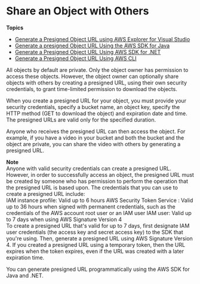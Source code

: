 # Share an Object with Others<a name="ShareObjectPreSignedURL"></a>

**Topics**
+ [Generate a Presigned Object URL using AWS Explorer for Visual Studio](ShareObjectPreSignedURLVSExplorer.md)
+ [Generate a presigned Object URL Using the AWS SDK for Java](ShareObjectPreSignedURLJavaSDK.md)
+ [Generate a Presigned Object URL Using AWS SDK for \.NET](ShareObjectPreSignedURLDotNetSDK.md)
+ [Generate a Presigned Object URL Using AWS CLI](https://docs.aws.amazon.com/cli/latest/reference/s3/presign.html)

All objects by default are private\. Only the object owner has permission to access these objects\. However, the object owner can optionally share objects with others by creating a presigned URL, using their own security credentials, to grant time\-limited permission to download the objects\. 

When you create a presigned URL for your object, you must provide your security credentials, specify a bucket name, an object key, specify the HTTP method \(GET to download the object\) and expiration date and time\. The presigned URLs are valid only for the specified duration\. 

Anyone who receives the presigned URL can then access the object\. For example, if you have a video in your bucket and both the bucket and the object are private, you can share the video with others by generating a presigned URL\. 

**Note**  
Anyone with valid security credentials can create a presigned URL\. However, in order to successfully access an object, the presigned URL must be created by someone who has permission to perform the operation that the presigned URL is based upon\.
The credentials that you can use to create a presigned URL include:  
IAM instance profile: Valid up to 6 hours
AWS Security Token Service : Valid up to 36 hours when signed with permanent credentials, such as the credentials of the AWS account root user or an IAM user
IAM user: Valid up to 7 days when using AWS Signature Version 4  
To create a presigned URL that's valid for up to 7 days, first designate IAM user credentials \(the access key and secret access key\) to the SDK that you're using\. Then, generate a presigned URL using AWS Signature Version 4\.
If you created a presigned URL using a temporary token, then the URL expires when the token expires, even if the URL was created with a later expiration time\.

You can generate presigned URL programmatically using the AWS SDK for Java and \.NET\. 